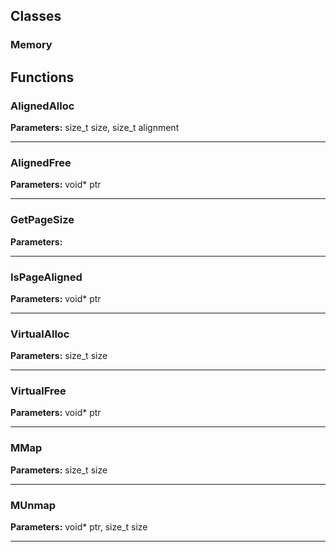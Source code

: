 
## Classes

### Memory




## Functions

### AlignedAlloc



**Parameters:** size_t size, size_t alignment

---

### AlignedFree



**Parameters:** void* ptr

---

### GetPageSize



**Parameters:** 

---

### IsPageAligned



**Parameters:** void* ptr

---

### VirtualAlloc



**Parameters:** size_t size

---

### VirtualFree



**Parameters:** void* ptr

---

### MMap



**Parameters:** size_t size

---

### MUnmap



**Parameters:** void* ptr, size_t size

---
